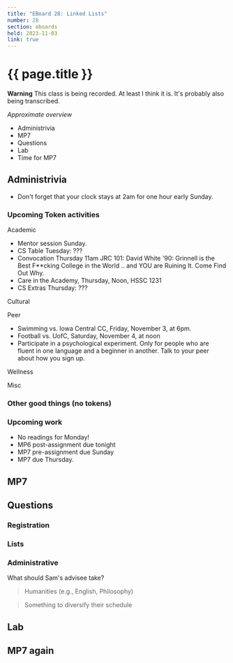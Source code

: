 ```yaml
---
title: "EBoard 28: Linked Lists"
number: 28
section: eboards
held: 2023-11-03
link: true
---
```

# {{ page.title }}

**Warning** This class is being recorded.  At least I think it is.
It's probably also being transcribed.

_Approximate overview_

* Administrivia
* MP7
* Questions
* Lab
* Time for MP7

Administrivia
-------------

* Don't forget that your clock stays at 2am for one hour early Sunday.

### Upcoming Token activities

Academic

* Mentor session Sunday.
* CS Table Tuesday: ???
* Convocation Thursday 11am JRC 101: David White '90: Grinnell is the Best 
  F\*\*cking College in the World .. and YOU are Ruining It.  Come Find Out Why.
* Care in the Academy, Thursday, Noon, HSSC 1231
* CS Extras Thursday: ???

Cultural

Peer

* Swimming vs. Iowa Central CC, Friday, November 3, at 6pm.
* Football vs. UofC, Saturday, November 4, at noon
* Participate in a psychological experiment.  Only for people who are 
  fluent in one language and a beginner in another.  Talk to your peer
  about how you sign up.
  
Wellness

Misc

### Other good things (no tokens)

### Upcoming work

* No readings for Monday!
* MP6 post-assignment due tonight
* MP7 pre-assignment due Sunday
* MP7 due Thursday.  

MP7
---

Questions
---------

### Registration

### Lists

### Administrative

What should Sam's advisee take?

> Humanities (e.g., English, Philosophy)

> Something to diversify their schedule

Lab
---

MP7 again
---------
